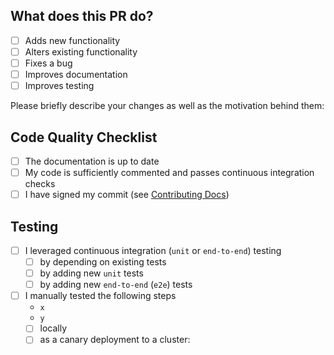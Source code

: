## What does this PR do?

- [ ] Adds new functionality
- [ ] Alters existing functionality
- [ ] Fixes a bug
- [ ] Improves documentation
- [ ] Improves testing

Please briefly describe your changes as well as the motivation behind them:

## Code Quality Checklist

- [ ] The documentation is up to date
- [ ] My code is sufficiently commented and passes continuous integration checks
- [ ] I have signed my commit (see [Contributing Docs](../CONTRIBUTING.md))

## Testing

- [ ] I leveraged continuous integration (`unit` or `end-to-end`) testing
    - [ ] by depending on existing tests
    - [ ] by adding new `unit` tests
    - [ ] by adding new `end-to-end` (`e2e`) tests
- [ ] I manually tested the following steps
    - `x`
    - `y`
    - [ ] locally
    - [ ] as a canary deployment to a cluster:
